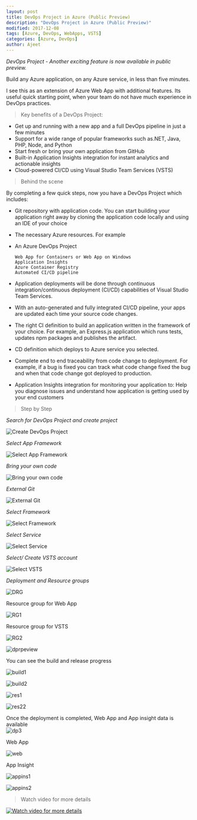 ```yaml
---
layout: post
title: DevOps Project in Azure (Public Preview)
description: "DevOps Project in Azure (Public Preview)"
modified: 2017-12-08
tags: [Azure, DevOps, WebApps, VSTS]
categories: [Azure, DevOps]
author: Ajeet
---
```


*DevOps Project - Another exciting feature is now available in public preview.*

Build any Azure application, on any Azure service, in less than five minutes.

I see this as an extension of Azure Web App with additional features. Its useful quick starting point, when your team do not have much experience in DevOps practices.  

<!--more-->

> Key benefits of a DevOps Project:

*   Get up and running with a new app and a full DevOps pipeline in just a few minutes
*   Support for a wide range of popular frameworks such as.NET, Java, PHP, Node, and Python
*   Start fresh or bring your own application from GitHub
*   Built-in Application Insights integration for instant analytics and actionable insights
*   Cloud-powered CI/CD using Visual Studio Team Services (VSTS)

> Behind the scene

By completing a few quick steps, now you have a DevOps Project which includes:

*   Git repository with application code. You can start building your application right away by cloning the application code locally and using an IDE of your choice
*   The necessary Azure resources. For example
*   An Azure DevOps Project

        Web App for Containers or Web App on Windows
        Application Insights
        Azure Container Registry
        Automated CI/CD pipeline

*   Application deployments will be done through continuous integration/continuous deployment (CI/CD) capabilities of Visual Studio Team Services.
*   With an auto-generated and fully integrated CI/CD pipeline, your apps are updated each time your source code changes.
*   The right CI definition to build an application written in the framework of your choice. For example, an Express.js application which runs tests, updates npm packages and publishes the artifact.
*   CD definition which deploys to Azure service you selected.
*   Complete end to end traceability from code change to deployment. For example, if a bug is fixed you can track what code change fixed the bug and when that code change got deployed to production.
*   Application Insights integration for monitoring your application to: 
        Help you diagnose issues and understand how application is getting used by your end customers

> Step by Step

*Search for DevOps Project and create project*

![Create DevOps Project](/images/posts/devopsprj/createdp.JPG)

*Select App Framework*

![Select App Framework](/images/posts/devopsprj/app.JPG)


*Bring your own code*


![Bring your own code](/images/posts/devopsprj/owncode.JPG)

*External Git*

![External Git](/images/posts/devopsprj/extgit.JPG)

*Select Framework*

![Select Framework](/images/posts/devopsprj/framework.JPG)

*Select Service*

![Select Service](/images/posts/devopsprj/service.JPG)

*Select/ Create VSTS account*

![Select VSTS](/images/posts/devopsprj/vsts.JPG)

*Deployment and Resource groups*

![DRG](/images/posts/devopsprj/depinprg.JPG)

Resource group for Web App

![RG1](/images/posts/devopsprj/rg1.JPG)

Resource group for VSTS

![RG2](/images/posts/devopsprj/rg2.JPG)


![dprpeview](/images/posts/devopsprj/dprpeview.JPG)


You can see the build and release progress

![build1](/images/posts/devopsprj/build1.JPG)

![build2](/images/posts/devopsprj/build2.JPG)

![res1](/images/posts/devopsprj/res1.JPG)

![res22](/images/posts/devopsprj/res2.JPG)

Once the deployment is completed, Web App and App insight data is available  
![dp3](/images/posts/devopsprj/dp3.JPG)

Web App

![web](/images/posts/devopsprj/web.JPG)

App Insight

![appins1](/images/posts/devopsprj/appinsight1.JPG)

![appins2](/images/posts/devopsprj/appin2.JPG)

> Watch video for more details

   [![Watch video for more details](https://docs.microsoft.com/en-us/vsts/build-release/_img/index/zero-to-devops-video.png)](https://sec.ch9.ms/ch9/03b8/487fba02-4077-465a-81a8-92cb1c7803b8/190ZerotoDevOps_high.mp4)
        